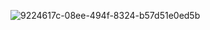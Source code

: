 
![9224617c-08ee-494f-8324-b57d51e0ed5b](https://user-images.githubusercontent.com/112189073/218794375-6ae48d20-4c42-4024-aef8-63347b62b79e.jpg)
